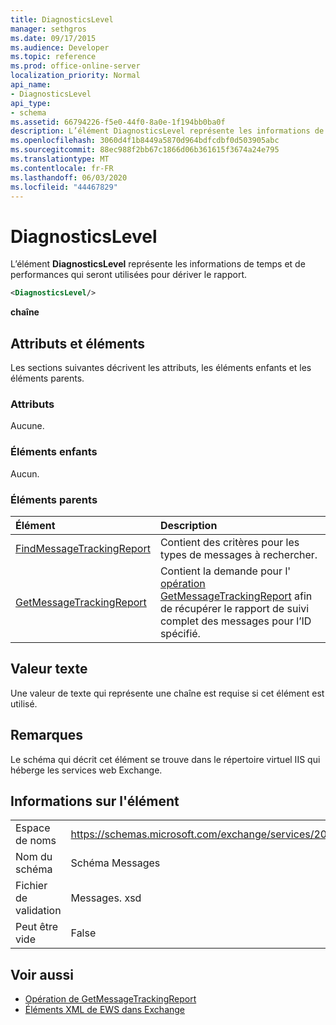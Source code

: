 ```yaml
---
title: DiagnosticsLevel
manager: sethgros
ms.date: 09/17/2015
ms.audience: Developer
ms.topic: reference
ms.prod: office-online-server
localization_priority: Normal
api_name:
- DiagnosticsLevel
api_type:
- schema
ms.assetid: 66794226-f5e0-44f0-8a0e-1f194bb0ba0f
description: L’élément DiagnosticsLevel représente les informations de temps et de performances qui seront utilisées pour dériver le rapport.
ms.openlocfilehash: 3060d4f1b8449a5870d964bdfcdbf0d503905abc
ms.sourcegitcommit: 88ec988f2bb67c1866d06b361615f3674a24e795
ms.translationtype: MT
ms.contentlocale: fr-FR
ms.lasthandoff: 06/03/2020
ms.locfileid: "44467829"
---
```

# <a name="diagnosticslevel"></a>DiagnosticsLevel

L’élément **DiagnosticsLevel** représente les informations de temps et de performances qui seront utilisées pour dériver le rapport. 
  
```XML
<DiagnosticsLevel/>
```

 **chaîne**
## <a name="attributes-and-elements"></a>Attributs et éléments

Les sections suivantes décrivent les attributs, les éléments enfants et les éléments parents.
  
### <a name="attributes"></a>Attributs

Aucune.
  
### <a name="child-elements"></a>Éléments enfants

Aucun.
  
### <a name="parent-elements"></a>Éléments parents

|**Élément**|**Description**|
|:-----|:-----|
|[FindMessageTrackingReport](findmessagetrackingreport.md) <br/> |Contient des critères pour les types de messages à rechercher.  <br/> |
|[GetMessageTrackingReport](getmessagetrackingreport.md) <br/> |Contient la demande pour l' [opération GetMessageTrackingReport](getmessagetrackingreport-operation.md) afin de récupérer le rapport de suivi complet des messages pour l’ID spécifié.  <br/> |
   
## <a name="text-value"></a>Valeur texte

Une valeur de texte qui représente une chaîne est requise si cet élément est utilisé.
  
## <a name="remarks"></a>Remarques

Le schéma qui décrit cet élément se trouve dans le répertoire virtuel IIS qui héberge les services web Exchange.
  
## <a name="element-information"></a>Informations sur l'élément

|||
|:-----|:-----|
|Espace de noms  <br/> |https://schemas.microsoft.com/exchange/services/2006/messages  <br/> |
|Nom du schéma  <br/> |Schéma Messages  <br/> |
|Fichier de validation  <br/> |Messages. xsd  <br/> |
|Peut être vide  <br/> |False  <br/> |
   
## <a name="see-also"></a>Voir aussi

- [Opération de GetMessageTrackingReport](getmessagetrackingreport-operation.md)
- [Éléments XML de EWS dans Exchange](ews-xml-elements-in-exchange.md)

